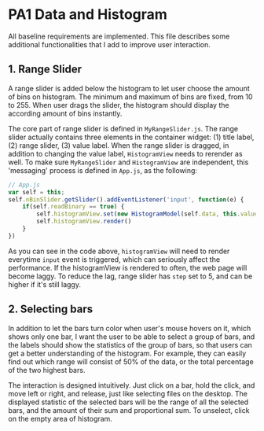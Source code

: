 # PA1 Data and Histogram
All baseline requirements are implemented. This file describes some additional functionalities that I add to improve user interaction. 

## 1. Range Slider
A range slider is added below the histogram to let user choose the amount of bins on histogram. The minimum and maximum of bins are fixed, from 10 to 255. When user drags the slider, the histogram should display the according amount of bins instantly. 

The core part of range slider is defined in `MyRangeSlider.js`. The range slider actually contains three elements in the container widget: (1) title label, (2) range slider, (3) value label. When the range slider is dragged, in addition to changing the value label, `HistogramView` needs to rerender as well. To make sure `MyRangeSlider` and `HistogramView` are independent, this 'messaging' process is defined in `App.js`, as the following:
```javascript
// App.js
var self = this;
self.nBinSlider.getSlider().addEventListener('input', function(e) {
    if(self.readBinary == true) {
        self.histogramView.set(new HistogramModel(self.data, this.value))
        self.histogramView.render()	
    }
})
```
As you can see in the code above, `histogramView` will need to render everytime `input` event is triggered, which can seriously affect the performance. If the histogramView is rendered to often, the web page will become laggy. To reduce the lag, range slider has `step` set to 5, and can be higher if it's still laggy. 

## 2. Selecting bars
In addition to let the bars turn color when user's mouse hovers on it, which shows only one bar, I want the user to be able to select a group of bars, and the labels should show the statistics of the group of bars, so that users can get a better understanding of the histogram. For example, they can easily find out which range will consist of 50% of the data, or the total percentage of the two highest bars. 

The interaction is designed intuitively. Just click on a bar, hold the click, and move left or right, and release, just like selecting files on the desktop. The displayed statistic of the selected bars will be the range of all the selected bars, and the amount of their sum and proportional sum. To unselect, click on the empty area of histogram.
